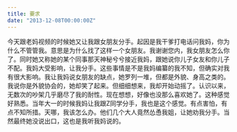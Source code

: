 ```yaml
---
title: 要求
date: "2013-12-08T00:00:00Z"
---
```


今天跟老妈视频的时候她又让我跟女朋友分手。起因是我干爹打电话问我妈，你为什么不管管我。意思是为什么找了这样一个女朋友。我谢谢您内，我女朋友怎么你了。同时她又称她的某个同事那天神秘兮兮接近我妈，跟她说你儿子女友和你儿子不配。我妈大受影响，让我分手。这些事情是不是我妈编纂的我不知，但确实对我有很大影响。我让我妈说女朋友的缺点，她罗列一堆，但都是外貌、身高之类的。我说你是外貌协会的，她却笑了起来。但细细想来，我却开始动摇了。认识以来，无数次的吵架几乎磨尽了我的耐性。现在想想，好像也没那么喜欢她了。这种感觉好熟悉。当年大一的时候我妈让我跟Z同学分手，我也是这个感觉。有点害怕，有点不知所措。天哪，我该怎么办。他们几个大人竟然怂恿我姐，让她劝我分手。当然最终她没说出口，这也是我听我妈说的。